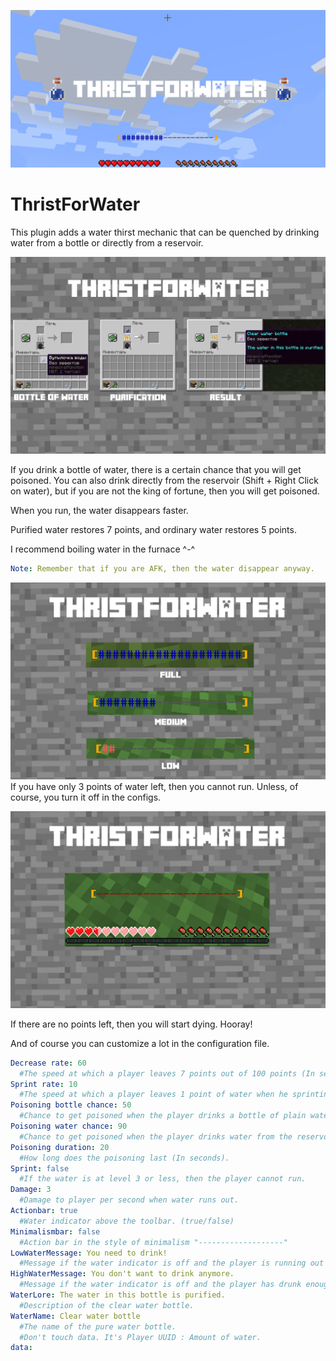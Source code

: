 [![logo](/images/1.png)](https://www.spigotmc.org/resources/thristforwater.84634/)
# ThristForWater
This plugin adds a water thirst mechanic that can be quenched by drinking water from a bottle or directly from a reservoir.

![craft](/images/2.png)

If you drink a bottle of water, there is a certain chance that you will get poisoned. You can also drink directly from the reservoir (Shift + Right Click on water), but if you are not the king of fortune, then you will get poisoned.

When you run, the water disappears faster.

Purified water restores 7 points, and ordinary water restores 5 points.

I recommend boiling water in the furnace ^-^

```yml
Note: Remember that if you are AFK, then the water disappear anyway.
```
![bar](/images/3.png)
If you have only 3 points of water left, then you cannot run. Unless, of course, you turn it off in the configs.

![zero](/images/4.png)

If there are no points left, then you will start dying. Hooray!

And of course you can customize a lot in the configuration file.

```yml
Decrease rate: 60
  #The speed at which a player leaves 7 points out of 100 points (In seconds).
Sprint rate: 10
  #The speed at which a player leaves 1 point of water when he sprinting (In seconds).
Poisoning bottle chance: 50
  #Chance to get poisoned when the player drinks a bottle of plain water.
Poisoning water chance: 90
  #Chance to get poisoned when the player drinks water from the reservoir.
Poisoning duration: 20
  #How long does the poisoning last (In seconds).
Sprint: false
  #If the water is at level 3 or less, then the player cannot run.
Damage: 3
  #Damage to player per second when water runs out.
Actionbar: true
  #Water indicator above the toolbar. (true/false)
Minimalismbar: false
  #Action bar in the style of minimalism "-------------------"
LowWaterMessage: You need to drink!
  #Message if the water indicator is off and the player is running out of water.
HighWaterMessage: You don't want to drink anymore.
  #Message if the water indicator is off and the player has drunk enough water.
WaterLore: The water in this bottle is purified.
  #Description of the clear water bottle.
WaterName: Clear water bottle
  #The name of the pure water bottle.
  #Don't touch data. It's Player UUID : Amount of water.
data:
```
